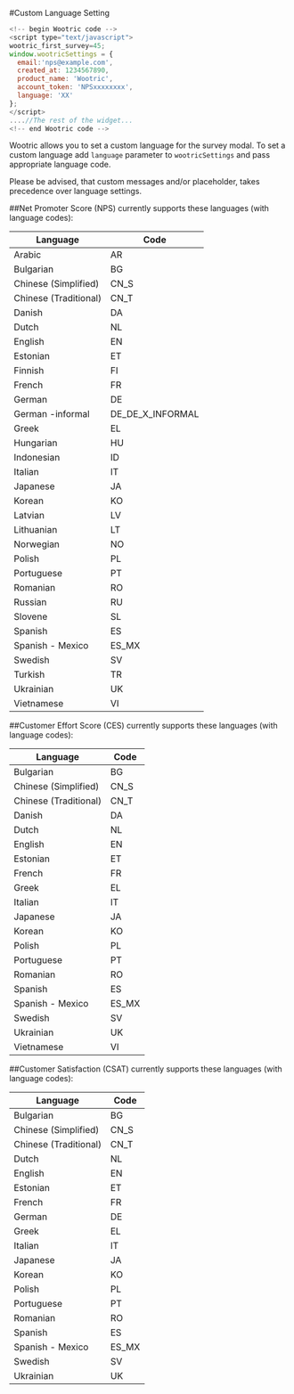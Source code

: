 #Custom Language Setting

```javascript
<!--­­ begin Wootric code ­­-->
<script type="text/javascript">
wootric_first_survey=45;
window.wootricSettings = {
  email:'nps@example.com',
  created_at: 1234567890,
  product_name: 'Wootric',
  account_token: 'NPS­xxxxxxxx',
  language: 'XX'
};
</script>
....//The rest of the widget...
<!--­­ end Wootric code --­­>
```

Wootric allows you to set a custom language for the survey modal.
To set a custom language add ```language``` parameter to ```wootricSettings``` and pass appropriate language code.

Please be advised, that custom messages and/or placeholder, takes precedence over language settings.

##Net Promoter Score (NPS) currently supports these languages (with language codes):

Language | Code
-------- | ----
Arabic | AR
Bulgarian | BG
Chinese (Simplified) | CN_S
Chinese (Traditional) | CN_T
Danish | DA
Dutch | NL
English | EN
Estonian | ET
Finnish | FI
French | FR
German | DE
German -informal | DE_DE_X_INFORMAL
Greek | EL
Hungarian | HU
Indonesian | ID
Italian | IT
Japanese | JA
Korean | KO
Latvian | LV
Lithuanian | LT
Norwegian | NO
Polish | PL
Portuguese | PT
Romanian | RO
Russian | RU
Slovene | SL
Spanish | ES
Spanish - Mexico | ES_MX
Swedish | SV
Turkish | TR
Ukrainian | UK
Vietnamese | VI

##Customer Effort Score (CES) currently supports these languages (with language codes):

Language | Code
-------- | ----
Bulgarian | BG
Chinese (Simplified) | CN_S
Chinese (Traditional) | CN_T
Danish | DA
Dutch | NL
English | EN
Estonian | ET
French | FR
Greek | EL
Italian | IT
Japanese | JA
Korean | KO
Polish | PL
Portuguese | PT
Romanian | RO
Spanish | ES
Spanish - Mexico | ES_MX
Swedish | SV
Ukrainian | UK
Vietnamese | VI

##Customer Satisfaction (CSAT) currently supports these languages (with language codes):

Language | Code
-------- | ----
Bulgarian | BG
Chinese (Simplified) | CN_S
Chinese (Traditional) | CN_T
Dutch | NL
English | EN
Estonian | ET
French | FR
German | DE
Greek | EL
Italian | IT
Japanese | JA
Korean | KO
Polish | PL
Portuguese | PT
Romanian | RO
Spanish | ES
Spanish - Mexico | ES_MX
Swedish | SV
Ukrainian | UK
